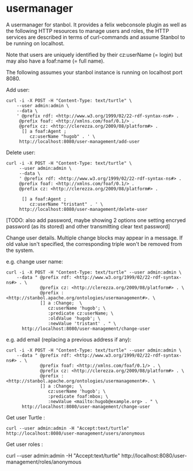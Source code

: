 usermanager
===========

A usermanager for stanbol. It provides a felix webconsole plugin as well as the 
following HTTP resources to manage users and roles, the HTTP services are 
described in terms of curl-commands and assume Stanbol to be running on localhost.

Note that users are uniquely identified by their cz:userName (= login) but may also have a foaf:name (= full name).

The following assumes your stanbol instance is running on localhost port 8080.

Add user:

    curl -i -X POST -H "Content-Type: text/turtle" \
        --user admin:admin \
        --data \
        ' @prefix rdf: <http://www.w3.org/1999/02/22-rdf-syntax-ns#> . 
         @prefix foaf: <http://xmlns.com/foaf/0.1/> . 
         @prefix cz: <http://clerezza.org/2009/08/platform#> . 
          [] a foaf:Agent ; 
             cz:userName "hugob" . ' \
         http://localhost:8080/user-management/add-user

Delete user:

    curl -i -X POST -H "Content-Type: text/turtle" \
         --user admin:admin \
         --data \
         ' @prefix rdf: <http://www.w3.org/1999/02/22-rdf-syntax-ns#> . 
         @prefix foaf: <http://xmlns.com/foaf/0.1/> . 
         @prefix cz: <http://clerezza.org/2009/08/platform#> . 

          [] a foaf:Agent ; 
             cz:userName "tristant" . ' \
         http://localhost:8080/user-management/delete-user

[TODO: also add password, maybe showing 2 options one setting encryed password 
(as its stored) and other transmitting clear text password]

Change user details. Multiple change blocks may appear in a message. If old 
value isn't specified, the corresponding triple won't be removed from the system.

e.g. change user name:

    curl -i -X POST -H "Content-Type: text/turtle" --user admin:admin \
        --data " @prefix rdf: <http://www.w3.org/1999/02/22-rdf-syntax-ns#> . \
                 @prefix cz: <http://clerezza.org/2009/08/platform#> . \
                 @prefix : <http://stanbol.apache.org/ontologies/usermanagement#>. \
                 [] a :Change;  \
                    cz:userName 'hugob'; \
                    :predicate cz:userName; \
                    :oldValue 'hugob'; \
                    :newValue 'tristant' . " \
          http://localhost:8080/user-management/change-user

e.g. add email (replacing a previous address if any):

    curl -i -X POST -H "Content-Type: text/turtle" --user admin:admin \
        --data " @prefix rdf: <http://www.w3.org/1999/02/22-rdf-syntax-ns#> . \
                 @prefix foaf: <http://xmlns.com/foaf/0.1/> . \
                 @prefix cz: <http://clerezza.org/2009/08/platform#> . \
                 @prefix : <http://stanbol.apache.org/ontologies/usermanagement#>. \
                 [] a :Change;  \
                    cz:userName 'hugob'; \
                    :predicate foaf:mbox; \
                    :newValue <mailto:hugob@example.org> . " \
          http://localhost:8080/user-management/change-user

Get user Turtle :

    curl --user admin:admin -H "Accept:text/turtle" http://localhost:8080/user-management/users/anonymous

Get user roles :

   curl --user admin:admin -H "Accept:text/turtle" http://localhost:8080/user-management/roles/anonymous

